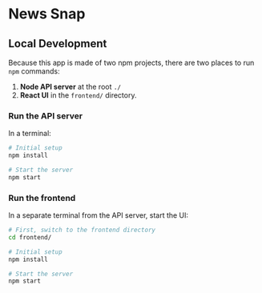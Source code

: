 # News Snap

## Local Development

Because this app is made of two npm projects, there are two places to run `npm` commands:

1. **Node API server** at the root `./`
2. **React UI** in the `frontend/` directory.

### Run the API server

In a terminal:

```bash
# Initial setup
npm install

# Start the server
npm start
```

### Run the frontend

In a separate terminal from the API server, start the UI:

```bash
# First, switch to the frontend directory
cd frontend/

# Initial setup
npm install

# Start the server
npm start
```
